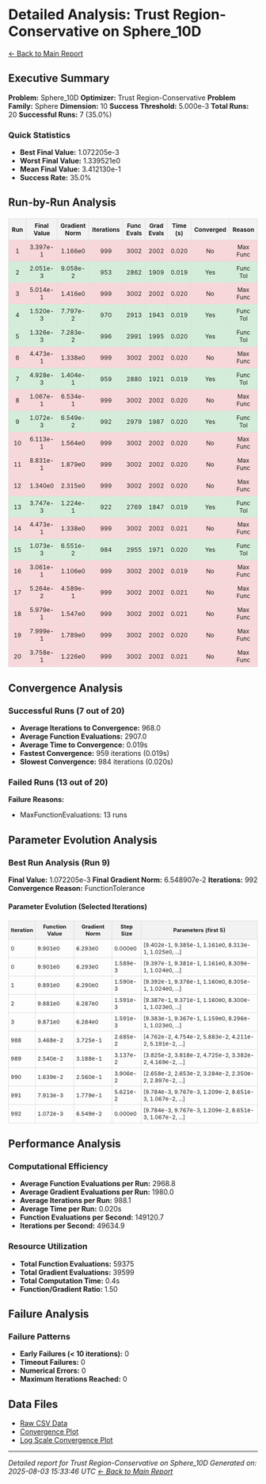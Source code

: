 # Detailed Analysis: Trust Region-Conservative on Sphere_10D
[← Back to Main Report](benchmark_report.md)
## Executive Summary
**Problem:** Sphere_10D
**Optimizer:** Trust Region-Conservative
**Problem Family:** Sphere
**Dimension:** 10
**Success Threshold:** 5.000e-3
**Total Runs:** 20
**Successful Runs:** 7 (35.0%)

### Quick Statistics
* **Best Final Value:** 1.072205e-3
* **Worst Final Value:** 1.339521e0
* **Mean Final Value:** 3.412130e-1
* **Success Rate:** 35.0%


## Run-by-Run Analysis
<table style="border-collapse: collapse; width: 100%; margin: 20px 0; font-size: 12px;">
<tr style="background-color: #f2f2f2;">
<th style="border: 1px solid #ddd; padding: 6px; text-align: center;">Run</th>
<th style="border: 1px solid #ddd; padding: 6px; text-align: center;">Final Value</th>
<th style="border: 1px solid #ddd; padding: 6px; text-align: center;">Gradient Norm</th>
<th style="border: 1px solid #ddd; padding: 6px; text-align: center;">Iterations</th>
<th style="border: 1px solid #ddd; padding: 6px; text-align: center;">Func Evals</th>
<th style="border: 1px solid #ddd; padding: 6px; text-align: center;">Grad Evals</th>
<th style="border: 1px solid #ddd; padding: 6px; text-align: center;">Time (s)</th>
<th style="border: 1px solid #ddd; padding: 6px; text-align: center;">Converged</th>
<th style="border: 1px solid #ddd; padding: 6px; text-align: center;">Reason</th>
</tr>
<tr style="background-color: #f8d7da;">
<td style="border: 1px solid #ddd; padding: 6px; text-align: center;">1</td>
<td style="border: 1px solid #ddd; padding: 6px; text-align: center;">3.397e-1</td>
<td style="border: 1px solid #ddd; padding: 6px; text-align: center;">1.166e0</td>
<td style="border: 1px solid #ddd; padding: 6px; text-align: center;">999</td>
<td style="border: 1px solid #ddd; padding: 6px; text-align: center;">3002</td>
<td style="border: 1px solid #ddd; padding: 6px; text-align: center;">2002</td>
<td style="border: 1px solid #ddd; padding: 6px; text-align: center;">0.020</td>
<td style="border: 1px solid #ddd; padding: 6px; text-align: center;">No</td>
<td style="border: 1px solid #ddd; padding: 6px; text-align: center;">Max Func</td>
</tr>
<tr style="background-color: #d4edda;">
<td style="border: 1px solid #ddd; padding: 6px; text-align: center;">2</td>
<td style="border: 1px solid #ddd; padding: 6px; text-align: center;">2.051e-3</td>
<td style="border: 1px solid #ddd; padding: 6px; text-align: center;">9.058e-2</td>
<td style="border: 1px solid #ddd; padding: 6px; text-align: center;">953</td>
<td style="border: 1px solid #ddd; padding: 6px; text-align: center;">2862</td>
<td style="border: 1px solid #ddd; padding: 6px; text-align: center;">1909</td>
<td style="border: 1px solid #ddd; padding: 6px; text-align: center;">0.019</td>
<td style="border: 1px solid #ddd; padding: 6px; text-align: center;">Yes</td>
<td style="border: 1px solid #ddd; padding: 6px; text-align: center;">Func Tol</td>
</tr>
<tr style="background-color: #f8d7da;">
<td style="border: 1px solid #ddd; padding: 6px; text-align: center;">3</td>
<td style="border: 1px solid #ddd; padding: 6px; text-align: center;">5.014e-1</td>
<td style="border: 1px solid #ddd; padding: 6px; text-align: center;">1.416e0</td>
<td style="border: 1px solid #ddd; padding: 6px; text-align: center;">999</td>
<td style="border: 1px solid #ddd; padding: 6px; text-align: center;">3002</td>
<td style="border: 1px solid #ddd; padding: 6px; text-align: center;">2002</td>
<td style="border: 1px solid #ddd; padding: 6px; text-align: center;">0.020</td>
<td style="border: 1px solid #ddd; padding: 6px; text-align: center;">No</td>
<td style="border: 1px solid #ddd; padding: 6px; text-align: center;">Max Func</td>
</tr>
<tr style="background-color: #d4edda;">
<td style="border: 1px solid #ddd; padding: 6px; text-align: center;">4</td>
<td style="border: 1px solid #ddd; padding: 6px; text-align: center;">1.520e-3</td>
<td style="border: 1px solid #ddd; padding: 6px; text-align: center;">7.797e-2</td>
<td style="border: 1px solid #ddd; padding: 6px; text-align: center;">970</td>
<td style="border: 1px solid #ddd; padding: 6px; text-align: center;">2913</td>
<td style="border: 1px solid #ddd; padding: 6px; text-align: center;">1943</td>
<td style="border: 1px solid #ddd; padding: 6px; text-align: center;">0.019</td>
<td style="border: 1px solid #ddd; padding: 6px; text-align: center;">Yes</td>
<td style="border: 1px solid #ddd; padding: 6px; text-align: center;">Func Tol</td>
</tr>
<tr style="background-color: #d4edda;">
<td style="border: 1px solid #ddd; padding: 6px; text-align: center;">5</td>
<td style="border: 1px solid #ddd; padding: 6px; text-align: center;">1.326e-3</td>
<td style="border: 1px solid #ddd; padding: 6px; text-align: center;">7.283e-2</td>
<td style="border: 1px solid #ddd; padding: 6px; text-align: center;">996</td>
<td style="border: 1px solid #ddd; padding: 6px; text-align: center;">2991</td>
<td style="border: 1px solid #ddd; padding: 6px; text-align: center;">1995</td>
<td style="border: 1px solid #ddd; padding: 6px; text-align: center;">0.020</td>
<td style="border: 1px solid #ddd; padding: 6px; text-align: center;">Yes</td>
<td style="border: 1px solid #ddd; padding: 6px; text-align: center;">Func Tol</td>
</tr>
<tr style="background-color: #f8d7da;">
<td style="border: 1px solid #ddd; padding: 6px; text-align: center;">6</td>
<td style="border: 1px solid #ddd; padding: 6px; text-align: center;">4.473e-1</td>
<td style="border: 1px solid #ddd; padding: 6px; text-align: center;">1.338e0</td>
<td style="border: 1px solid #ddd; padding: 6px; text-align: center;">999</td>
<td style="border: 1px solid #ddd; padding: 6px; text-align: center;">3002</td>
<td style="border: 1px solid #ddd; padding: 6px; text-align: center;">2002</td>
<td style="border: 1px solid #ddd; padding: 6px; text-align: center;">0.020</td>
<td style="border: 1px solid #ddd; padding: 6px; text-align: center;">No</td>
<td style="border: 1px solid #ddd; padding: 6px; text-align: center;">Max Func</td>
</tr>
<tr style="background-color: #d4edda;">
<td style="border: 1px solid #ddd; padding: 6px; text-align: center;">7</td>
<td style="border: 1px solid #ddd; padding: 6px; text-align: center;">4.928e-3</td>
<td style="border: 1px solid #ddd; padding: 6px; text-align: center;">1.404e-1</td>
<td style="border: 1px solid #ddd; padding: 6px; text-align: center;">959</td>
<td style="border: 1px solid #ddd; padding: 6px; text-align: center;">2880</td>
<td style="border: 1px solid #ddd; padding: 6px; text-align: center;">1921</td>
<td style="border: 1px solid #ddd; padding: 6px; text-align: center;">0.019</td>
<td style="border: 1px solid #ddd; padding: 6px; text-align: center;">Yes</td>
<td style="border: 1px solid #ddd; padding: 6px; text-align: center;">Func Tol</td>
</tr>
<tr style="background-color: #f8d7da;">
<td style="border: 1px solid #ddd; padding: 6px; text-align: center;">8</td>
<td style="border: 1px solid #ddd; padding: 6px; text-align: center;">1.067e-1</td>
<td style="border: 1px solid #ddd; padding: 6px; text-align: center;">6.534e-1</td>
<td style="border: 1px solid #ddd; padding: 6px; text-align: center;">999</td>
<td style="border: 1px solid #ddd; padding: 6px; text-align: center;">3002</td>
<td style="border: 1px solid #ddd; padding: 6px; text-align: center;">2002</td>
<td style="border: 1px solid #ddd; padding: 6px; text-align: center;">0.020</td>
<td style="border: 1px solid #ddd; padding: 6px; text-align: center;">No</td>
<td style="border: 1px solid #ddd; padding: 6px; text-align: center;">Max Func</td>
</tr>
<tr style="background-color: #d4edda;">
<td style="border: 1px solid #ddd; padding: 6px; text-align: center;">9</td>
<td style="border: 1px solid #ddd; padding: 6px; text-align: center;">1.072e-3</td>
<td style="border: 1px solid #ddd; padding: 6px; text-align: center;">6.549e-2</td>
<td style="border: 1px solid #ddd; padding: 6px; text-align: center;">992</td>
<td style="border: 1px solid #ddd; padding: 6px; text-align: center;">2979</td>
<td style="border: 1px solid #ddd; padding: 6px; text-align: center;">1987</td>
<td style="border: 1px solid #ddd; padding: 6px; text-align: center;">0.020</td>
<td style="border: 1px solid #ddd; padding: 6px; text-align: center;">Yes</td>
<td style="border: 1px solid #ddd; padding: 6px; text-align: center;">Func Tol</td>
</tr>
<tr style="background-color: #f8d7da;">
<td style="border: 1px solid #ddd; padding: 6px; text-align: center;">10</td>
<td style="border: 1px solid #ddd; padding: 6px; text-align: center;">6.113e-1</td>
<td style="border: 1px solid #ddd; padding: 6px; text-align: center;">1.564e0</td>
<td style="border: 1px solid #ddd; padding: 6px; text-align: center;">999</td>
<td style="border: 1px solid #ddd; padding: 6px; text-align: center;">3002</td>
<td style="border: 1px solid #ddd; padding: 6px; text-align: center;">2002</td>
<td style="border: 1px solid #ddd; padding: 6px; text-align: center;">0.020</td>
<td style="border: 1px solid #ddd; padding: 6px; text-align: center;">No</td>
<td style="border: 1px solid #ddd; padding: 6px; text-align: center;">Max Func</td>
</tr>
<tr style="background-color: #f8d7da;">
<td style="border: 1px solid #ddd; padding: 6px; text-align: center;">11</td>
<td style="border: 1px solid #ddd; padding: 6px; text-align: center;">8.831e-1</td>
<td style="border: 1px solid #ddd; padding: 6px; text-align: center;">1.879e0</td>
<td style="border: 1px solid #ddd; padding: 6px; text-align: center;">999</td>
<td style="border: 1px solid #ddd; padding: 6px; text-align: center;">3002</td>
<td style="border: 1px solid #ddd; padding: 6px; text-align: center;">2002</td>
<td style="border: 1px solid #ddd; padding: 6px; text-align: center;">0.020</td>
<td style="border: 1px solid #ddd; padding: 6px; text-align: center;">No</td>
<td style="border: 1px solid #ddd; padding: 6px; text-align: center;">Max Func</td>
</tr>
<tr style="background-color: #f8d7da;">
<td style="border: 1px solid #ddd; padding: 6px; text-align: center;">12</td>
<td style="border: 1px solid #ddd; padding: 6px; text-align: center;">1.340e0</td>
<td style="border: 1px solid #ddd; padding: 6px; text-align: center;">2.315e0</td>
<td style="border: 1px solid #ddd; padding: 6px; text-align: center;">999</td>
<td style="border: 1px solid #ddd; padding: 6px; text-align: center;">3002</td>
<td style="border: 1px solid #ddd; padding: 6px; text-align: center;">2002</td>
<td style="border: 1px solid #ddd; padding: 6px; text-align: center;">0.020</td>
<td style="border: 1px solid #ddd; padding: 6px; text-align: center;">No</td>
<td style="border: 1px solid #ddd; padding: 6px; text-align: center;">Max Func</td>
</tr>
<tr style="background-color: #d4edda;">
<td style="border: 1px solid #ddd; padding: 6px; text-align: center;">13</td>
<td style="border: 1px solid #ddd; padding: 6px; text-align: center;">3.747e-3</td>
<td style="border: 1px solid #ddd; padding: 6px; text-align: center;">1.224e-1</td>
<td style="border: 1px solid #ddd; padding: 6px; text-align: center;">922</td>
<td style="border: 1px solid #ddd; padding: 6px; text-align: center;">2769</td>
<td style="border: 1px solid #ddd; padding: 6px; text-align: center;">1847</td>
<td style="border: 1px solid #ddd; padding: 6px; text-align: center;">0.019</td>
<td style="border: 1px solid #ddd; padding: 6px; text-align: center;">Yes</td>
<td style="border: 1px solid #ddd; padding: 6px; text-align: center;">Func Tol</td>
</tr>
<tr style="background-color: #f8d7da;">
<td style="border: 1px solid #ddd; padding: 6px; text-align: center;">14</td>
<td style="border: 1px solid #ddd; padding: 6px; text-align: center;">4.473e-1</td>
<td style="border: 1px solid #ddd; padding: 6px; text-align: center;">1.338e0</td>
<td style="border: 1px solid #ddd; padding: 6px; text-align: center;">999</td>
<td style="border: 1px solid #ddd; padding: 6px; text-align: center;">3002</td>
<td style="border: 1px solid #ddd; padding: 6px; text-align: center;">2002</td>
<td style="border: 1px solid #ddd; padding: 6px; text-align: center;">0.021</td>
<td style="border: 1px solid #ddd; padding: 6px; text-align: center;">No</td>
<td style="border: 1px solid #ddd; padding: 6px; text-align: center;">Max Func</td>
</tr>
<tr style="background-color: #d4edda;">
<td style="border: 1px solid #ddd; padding: 6px; text-align: center;">15</td>
<td style="border: 1px solid #ddd; padding: 6px; text-align: center;">1.073e-3</td>
<td style="border: 1px solid #ddd; padding: 6px; text-align: center;">6.551e-2</td>
<td style="border: 1px solid #ddd; padding: 6px; text-align: center;">984</td>
<td style="border: 1px solid #ddd; padding: 6px; text-align: center;">2955</td>
<td style="border: 1px solid #ddd; padding: 6px; text-align: center;">1971</td>
<td style="border: 1px solid #ddd; padding: 6px; text-align: center;">0.020</td>
<td style="border: 1px solid #ddd; padding: 6px; text-align: center;">Yes</td>
<td style="border: 1px solid #ddd; padding: 6px; text-align: center;">Func Tol</td>
</tr>
<tr style="background-color: #f8d7da;">
<td style="border: 1px solid #ddd; padding: 6px; text-align: center;">16</td>
<td style="border: 1px solid #ddd; padding: 6px; text-align: center;">3.061e-1</td>
<td style="border: 1px solid #ddd; padding: 6px; text-align: center;">1.106e0</td>
<td style="border: 1px solid #ddd; padding: 6px; text-align: center;">999</td>
<td style="border: 1px solid #ddd; padding: 6px; text-align: center;">3002</td>
<td style="border: 1px solid #ddd; padding: 6px; text-align: center;">2002</td>
<td style="border: 1px solid #ddd; padding: 6px; text-align: center;">0.019</td>
<td style="border: 1px solid #ddd; padding: 6px; text-align: center;">No</td>
<td style="border: 1px solid #ddd; padding: 6px; text-align: center;">Max Func</td>
</tr>
<tr style="background-color: #f8d7da;">
<td style="border: 1px solid #ddd; padding: 6px; text-align: center;">17</td>
<td style="border: 1px solid #ddd; padding: 6px; text-align: center;">5.264e-2</td>
<td style="border: 1px solid #ddd; padding: 6px; text-align: center;">4.589e-1</td>
<td style="border: 1px solid #ddd; padding: 6px; text-align: center;">999</td>
<td style="border: 1px solid #ddd; padding: 6px; text-align: center;">3002</td>
<td style="border: 1px solid #ddd; padding: 6px; text-align: center;">2002</td>
<td style="border: 1px solid #ddd; padding: 6px; text-align: center;">0.021</td>
<td style="border: 1px solid #ddd; padding: 6px; text-align: center;">No</td>
<td style="border: 1px solid #ddd; padding: 6px; text-align: center;">Max Func</td>
</tr>
<tr style="background-color: #f8d7da;">
<td style="border: 1px solid #ddd; padding: 6px; text-align: center;">18</td>
<td style="border: 1px solid #ddd; padding: 6px; text-align: center;">5.979e-1</td>
<td style="border: 1px solid #ddd; padding: 6px; text-align: center;">1.547e0</td>
<td style="border: 1px solid #ddd; padding: 6px; text-align: center;">999</td>
<td style="border: 1px solid #ddd; padding: 6px; text-align: center;">3002</td>
<td style="border: 1px solid #ddd; padding: 6px; text-align: center;">2002</td>
<td style="border: 1px solid #ddd; padding: 6px; text-align: center;">0.021</td>
<td style="border: 1px solid #ddd; padding: 6px; text-align: center;">No</td>
<td style="border: 1px solid #ddd; padding: 6px; text-align: center;">Max Func</td>
</tr>
<tr style="background-color: #f8d7da;">
<td style="border: 1px solid #ddd; padding: 6px; text-align: center;">19</td>
<td style="border: 1px solid #ddd; padding: 6px; text-align: center;">7.999e-1</td>
<td style="border: 1px solid #ddd; padding: 6px; text-align: center;">1.789e0</td>
<td style="border: 1px solid #ddd; padding: 6px; text-align: center;">999</td>
<td style="border: 1px solid #ddd; padding: 6px; text-align: center;">3002</td>
<td style="border: 1px solid #ddd; padding: 6px; text-align: center;">2002</td>
<td style="border: 1px solid #ddd; padding: 6px; text-align: center;">0.020</td>
<td style="border: 1px solid #ddd; padding: 6px; text-align: center;">No</td>
<td style="border: 1px solid #ddd; padding: 6px; text-align: center;">Max Func</td>
</tr>
<tr style="background-color: #f8d7da;">
<td style="border: 1px solid #ddd; padding: 6px; text-align: center;">20</td>
<td style="border: 1px solid #ddd; padding: 6px; text-align: center;">3.758e-1</td>
<td style="border: 1px solid #ddd; padding: 6px; text-align: center;">1.226e0</td>
<td style="border: 1px solid #ddd; padding: 6px; text-align: center;">999</td>
<td style="border: 1px solid #ddd; padding: 6px; text-align: center;">3002</td>
<td style="border: 1px solid #ddd; padding: 6px; text-align: center;">2002</td>
<td style="border: 1px solid #ddd; padding: 6px; text-align: center;">0.021</td>
<td style="border: 1px solid #ddd; padding: 6px; text-align: center;">No</td>
<td style="border: 1px solid #ddd; padding: 6px; text-align: center;">Max Func</td>
</tr>
</table>

## Convergence Analysis

### Successful Runs (7 out of 20)

* **Average Iterations to Convergence:** 968.0
* **Average Function Evaluations:** 2907.0
* **Average Time to Convergence:** 0.019s
* **Fastest Convergence:** 959 iterations (0.019s)
* **Slowest Convergence:** 984 iterations (0.020s)

### Failed Runs (13 out of 20)

**Failure Reasons:**
- MaxFunctionEvaluations: 13 runs

## Parameter Evolution Analysis

### Best Run Analysis (Run 9)
**Final Value:** 1.072205e-3
**Final Gradient Norm:** 6.548907e-2
**Iterations:** 992
**Convergence Reason:** FunctionTolerance

#### Parameter Evolution (Selected Iterations)

<table style="border-collapse: collapse; width: 100%; margin: 20px 0; font-size: 11px;">
<tr style="background-color: #f2f2f2;">
<th style="border: 1px solid #ddd; padding: 4px;">Iteration</th>
<th style="border: 1px solid #ddd; padding: 4px;">Function Value</th>
<th style="border: 1px solid #ddd; padding: 4px;">Gradient Norm</th>
<th style="border: 1px solid #ddd; padding: 4px;">Step Size</th>
<th style="border: 1px solid #ddd; padding: 4px;">Parameters (first 5)</th>
</tr>
<tr><td style="border: 1px solid #ddd; padding: 4px;">0</td><td style="border: 1px solid #ddd; padding: 4px;">9.901e0</td><td style="border: 1px solid #ddd; padding: 4px;">6.293e0</td><td style="border: 1px solid #ddd; padding: 4px;">0.000e0</td><td style="border: 1px solid #ddd; padding: 4px;">[9.402e-1, 9.385e-1, 1.161e0, 8.313e-1, 1.025e0, ...]</td></tr>
<tr><td style="border: 1px solid #ddd; padding: 4px;">0</td><td style="border: 1px solid #ddd; padding: 4px;">9.901e0</td><td style="border: 1px solid #ddd; padding: 4px;">6.293e0</td><td style="border: 1px solid #ddd; padding: 4px;">1.589e-3</td><td style="border: 1px solid #ddd; padding: 4px;">[9.397e-1, 9.381e-1, 1.161e0, 8.309e-1, 1.024e0, ...]</td></tr>
<tr><td style="border: 1px solid #ddd; padding: 4px;">1</td><td style="border: 1px solid #ddd; padding: 4px;">9.891e0</td><td style="border: 1px solid #ddd; padding: 4px;">6.290e0</td><td style="border: 1px solid #ddd; padding: 4px;">1.590e-3</td><td style="border: 1px solid #ddd; padding: 4px;">[9.392e-1, 9.376e-1, 1.160e0, 8.305e-1, 1.024e0, ...]</td></tr>
<tr><td style="border: 1px solid #ddd; padding: 4px;">2</td><td style="border: 1px solid #ddd; padding: 4px;">9.881e0</td><td style="border: 1px solid #ddd; padding: 4px;">6.287e0</td><td style="border: 1px solid #ddd; padding: 4px;">1.591e-3</td><td style="border: 1px solid #ddd; padding: 4px;">[9.387e-1, 9.371e-1, 1.160e0, 8.300e-1, 1.023e0, ...]</td></tr>
<tr><td style="border: 1px solid #ddd; padding: 4px;">3</td><td style="border: 1px solid #ddd; padding: 4px;">9.871e0</td><td style="border: 1px solid #ddd; padding: 4px;">6.284e0</td><td style="border: 1px solid #ddd; padding: 4px;">1.591e-3</td><td style="border: 1px solid #ddd; padding: 4px;">[9.383e-1, 9.367e-1, 1.159e0, 8.296e-1, 1.023e0, ...]</td></tr>
<tr><td style="border: 1px solid #ddd; padding: 4px;">988</td><td style="border: 1px solid #ddd; padding: 4px;">3.468e-2</td><td style="border: 1px solid #ddd; padding: 4px;">3.725e-1</td><td style="border: 1px solid #ddd; padding: 4px;">2.685e-2</td><td style="border: 1px solid #ddd; padding: 4px;">[4.762e-2, 4.754e-2, 5.883e-2, 4.211e-2, 5.191e-2, ...]</td></tr>
<tr><td style="border: 1px solid #ddd; padding: 4px;">989</td><td style="border: 1px solid #ddd; padding: 4px;">2.540e-2</td><td style="border: 1px solid #ddd; padding: 4px;">3.188e-1</td><td style="border: 1px solid #ddd; padding: 4px;">3.137e-2</td><td style="border: 1px solid #ddd; padding: 4px;">[3.825e-2, 3.818e-2, 4.725e-2, 3.382e-2, 4.169e-2, ...]</td></tr>
<tr><td style="border: 1px solid #ddd; padding: 4px;">990</td><td style="border: 1px solid #ddd; padding: 4px;">1.639e-2</td><td style="border: 1px solid #ddd; padding: 4px;">2.560e-1</td><td style="border: 1px solid #ddd; padding: 4px;">3.906e-2</td><td style="border: 1px solid #ddd; padding: 4px;">[2.658e-2, 2.653e-2, 3.284e-2, 2.350e-2, 2.897e-2, ...]</td></tr>
<tr><td style="border: 1px solid #ddd; padding: 4px;">991</td><td style="border: 1px solid #ddd; padding: 4px;">7.913e-3</td><td style="border: 1px solid #ddd; padding: 4px;">1.779e-1</td><td style="border: 1px solid #ddd; padding: 4px;">5.621e-2</td><td style="border: 1px solid #ddd; padding: 4px;">[9.784e-3, 9.767e-3, 1.209e-2, 8.651e-3, 1.067e-2, ...]</td></tr>
<tr><td style="border: 1px solid #ddd; padding: 4px;">992</td><td style="border: 1px solid #ddd; padding: 4px;">1.072e-3</td><td style="border: 1px solid #ddd; padding: 4px;">6.549e-2</td><td style="border: 1px solid #ddd; padding: 4px;">0.000e0</td><td style="border: 1px solid #ddd; padding: 4px;">[9.784e-3, 9.767e-3, 1.209e-2, 8.651e-3, 1.067e-2, ...]</td></tr>
</table>

## Performance Analysis

### Computational Efficiency
- **Average Function Evaluations per Run:** 2968.8
- **Average Gradient Evaluations per Run:** 1980.0
- **Average Iterations per Run:** 988.1
- **Average Time per Run:** 0.020s
- **Function Evaluations per Second:** 149120.7
- **Iterations per Second:** 49634.9
### Resource Utilization
- **Total Function Evaluations:** 59375
- **Total Gradient Evaluations:** 39599
- **Total Computation Time:** 0.4s
- **Function/Gradient Ratio:** 1.50
## Failure Analysis

### Failure Patterns
- **Early Failures (< 10 iterations):** 0
- **Timeout Failures:** 0
- **Numerical Errors:** 0
- **Maximum Iterations Reached:** 0


## Data Files
* [Raw CSV Data](../data/problems/Sphere_10D_results.csv)
* [Convergence Plot](../plots/Sphere_10D.png)
* [Log Scale Convergence Plot](../plots/Sphere_10D_log.png)


---
*Detailed report for Trust Region-Conservative on Sphere_10D*
*Generated on: 2025-08-03 15:33:46 UTC*
*[← Back to Main Report](../benchmark_report.md)*
